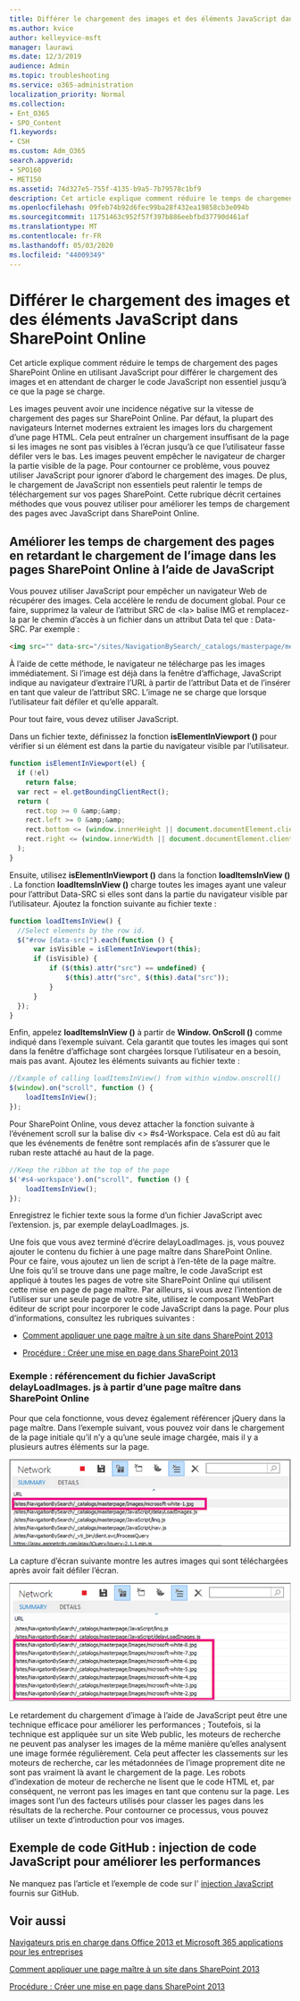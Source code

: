 ```yaml
---
title: Différer le chargement des images et des éléments JavaScript dans SharePoint Online
ms.author: kvice
author: kelleyvice-msft
manager: laurawi
ms.date: 12/3/2019
audience: Admin
ms.topic: troubleshooting
ms.service: o365-administration
localization_priority: Normal
ms.collection:
- Ent_O365
- SPO_Content
f1.keywords:
- CSH
ms.custom: Adm_O365
search.appverid:
- SPO160
- MET150
ms.assetid: 74d327e5-755f-4135-b9a5-7b79578c1bf9
description: Cet article explique comment réduire le temps de chargement des pages SharePoint Online en utilisant JavaScript pour différer le chargement des images et en attendant de charger le code JavaScript non essentiel jusqu’à ce que la page se charge.
ms.openlocfilehash: 09feb74b92d6fec99ba28f432ea19858cb3e094b
ms.sourcegitcommit: 11751463c952f57f397b886eebfbd37790d461af
ms.translationtype: MT
ms.contentlocale: fr-FR
ms.lasthandoff: 05/03/2020
ms.locfileid: "44009349"
---
```

# <a name="delay-loading-images-and-javascript-in-sharepoint-online"></a>Différer le chargement des images et des éléments JavaScript dans SharePoint Online

Cet article explique comment réduire le temps de chargement des pages SharePoint Online en utilisant JavaScript pour différer le chargement des images et en attendant de charger le code JavaScript non essentiel jusqu’à ce que la page se charge.
  
Les images peuvent avoir une incidence négative sur la vitesse de chargement des pages sur SharePoint Online. Par défaut, la plupart des navigateurs Internet modernes extraient les images lors du chargement d’une page HTML. Cela peut entraîner un chargement insuffisant de la page si les images ne sont pas visibles à l’écran jusqu’à ce que l’utilisateur fasse défiler vers le bas. Les images peuvent empêcher le navigateur de charger la partie visible de la page. Pour contourner ce problème, vous pouvez utiliser JavaScript pour ignorer d’abord le chargement des images. De plus, le chargement de JavaScript non essentiels peut ralentir le temps de téléchargement sur vos pages SharePoint. Cette rubrique décrit certaines méthodes que vous pouvez utiliser pour améliorer les temps de chargement des pages avec JavaScript dans SharePoint Online.
  
## <a name="improve-page-load-times-by-delaying-image-loading-in-sharepoint-online-pages-by-using-javascript"></a>Améliorer les temps de chargement des pages en retardant le chargement de l’image dans les pages SharePoint Online à l’aide de JavaScript

Vous pouvez utiliser JavaScript pour empêcher un navigateur Web de récupérer des images. Cela accélère le rendu de document global. Pour ce faire, supprimez la valeur de l’attribut SRC de \<la\> balise IMG et remplacez-la par le chemin d’accès à un fichier dans un attribut Data tel que : Data-SRC. Par exemple :
  
```html
<img src="" data-src="/sites/NavigationBySearch/_catalogs/masterpage/media/microsoft-white-8.jpg" />
```

À l’aide de cette méthode, le navigateur ne télécharge pas les images immédiatement. Si l’image est déjà dans la fenêtre d’affichage, JavaScript indique au navigateur d’extraire l’URL à partir de l’attribut Data et de l’insérer en tant que valeur de l’attribut SRC. L’image ne se charge que lorsque l’utilisateur fait défiler et qu’elle apparaît.
  
Pour tout faire, vous devez utiliser JavaScript.
  
Dans un fichier texte, définissez la fonction **isElementInViewport ()** pour vérifier si un élément est dans la partie du navigateur visible par l’utilisateur.
  
```javascript
function isElementInViewport(el) {
  if (!el)
    return false;
  var rect = el.getBoundingClientRect();
  return (
    rect.top >= 0 &amp;&amp;
    rect.left >= 0 &amp;&amp;
    rect.bottom <= (window.innerHeight || document.documentElement.clientHeight) &amp;&amp;
    rect.right <= (window.innerWidth || document.documentElement.clientWidth)
  );
}
```

Ensuite, utilisez **isElementInViewport ()** dans la fonction **loadItemsInView ()** . La fonction **loadItemsInView ()** charge toutes les images ayant une valeur pour l’attribut Data-SRC si elles sont dans la partie du navigateur visible par l’utilisateur. Ajoutez la fonction suivante au fichier texte :
  
```javascript
function loadItemsInView() {
  //Select elements by the row id.
  $("#row [data-src]").each(function () {
      var isVisible = isElementInViewport(this);
      if (isVisible) {
          if ($(this).attr("src") == undefined) {
              $(this).attr("src", $(this).data("src"));
          }
      }
  });
}
```

Enfin, appelez **loadItemsInView ()** à partir de **Window. OnScroll ()** comme indiqué dans l’exemple suivant. Cela garantit que toutes les images qui sont dans la fenêtre d’affichage sont chargées lorsque l’utilisateur en a besoin, mais pas avant. Ajoutez les éléments suivants au fichier texte :
  
```javascript
//Example of calling loadItemsInView() from within window.onscroll()
$(window).on("scroll", function () {
    loadItemsInView();
});

```

Pour SharePoint Online, vous devez attacher la fonction suivante à l’événement scroll sur la balise div \<\> #s4-Workspace. Cela est dû au fait que les événements de fenêtre sont remplacés afin de s’assurer que le ruban reste attaché au haut de la page.
  
```javascript
//Keep the ribbon at the top of the page
$('#s4-workspace').on("scroll", function () {
    loadItemsInView();
});
```

Enregistrez le fichier texte sous la forme d’un fichier JavaScript avec l’extension. js, par exemple delayLoadImages. js.
  
Une fois que vous avez terminé d’écrire delayLoadImages. js, vous pouvez ajouter le contenu du fichier à une page maître dans SharePoint Online. Pour ce faire, vous ajoutez un lien de script à l’en-tête de la page maître. Une fois qu’il se trouve dans une page maître, le code JavaScript est appliqué à toutes les pages de votre site SharePoint Online qui utilisent cette mise en page de page maître. Par ailleurs, si vous avez l’intention de l’utiliser sur une seule page de votre site, utilisez le composant WebPart éditeur de script pour incorporer le code JavaScript dans la page. Pour plus d’informations, consultez les rubriques suivantes :
  
- [Comment appliquer une page maître à un site dans SharePoint 2013](https://go.microsoft.com/fwlink/p/?LinkId=525627)

- [Procédure : Créer une mise en page dans SharePoint 2013](https://go.microsoft.com/fwlink/p/?LinkId=525628)

### <a name="example-referencing-the-javascript-delayloadimagesjs-file-from-a-master-page-in-sharepoint-online"></a>Exemple : référencement du fichier JavaScript delayLoadImages. js à partir d’une page maître dans SharePoint Online
  
Pour que cela fonctionne, vous devez également référencer jQuery dans la page maître. Dans l’exemple suivant, vous pouvez voir dans le chargement de la page initiale qu’il n’y a qu’une seule image chargée, mais il y a plusieurs autres éléments sur la page.
  
![Capture d’écran montrant une seule image chargée sur une page](media/3d177ddb-67e5-43a7-b327-c9f9566ca937.png)
  
La capture d’écran suivante montre les autres images qui sont téléchargées après avoir fait défiler l’écran.
  
![Capture d’écran montrant plusieurs images chargées sur une page](media/95eb2b14-f6a1-4eac-a5cb-96097e49514c.png)
  
Le retardement du chargement d’image à l’aide de JavaScript peut être une technique efficace pour améliorer les performances ; Toutefois, si la technique est appliquée sur un site Web public, les moteurs de recherche ne peuvent pas analyser les images de la même manière qu’elles analysent une image formée régulièrement. Cela peut affecter les classements sur les moteurs de recherche, car les métadonnées de l’image proprement dite ne sont pas vraiment là avant le chargement de la page. Les robots d’indexation de moteur de recherche ne lisent que le code HTML et, par conséquent, ne verront pas les images en tant que contenu sur la page. Les images sont l’un des facteurs utilisés pour classer les pages dans les résultats de la recherche. Pour contourner ce processus, vous pouvez utiliser un texte d’introduction pour vos images.
  
## <a name="github-code-sample-injecting-javascript-to-improve-performance"></a>Exemple de code GitHub : injection de code JavaScript pour améliorer les performances

Ne manquez pas l’article et l’exemple de code sur l' [injection JavaScript](https://go.microsoft.com/fwlink/p/?LinkId=524759) fournis sur GitHub.
  
## <a name="see-also"></a>Voir aussi

[Navigateurs pris en charge dans Office 2013 et Microsoft 365 applications pour les entreprises](https://support.office.com/article/57342811-0dc4-4316-b773-20082ced8a82)
  
[Comment appliquer une page maître à un site dans SharePoint 2013](https://go.microsoft.com/fwlink/p/?LinkId=525627)
  
[Procédure : Créer une mise en page dans SharePoint 2013](https://go.microsoft.com/fwlink/p/?LinkId=525628)
